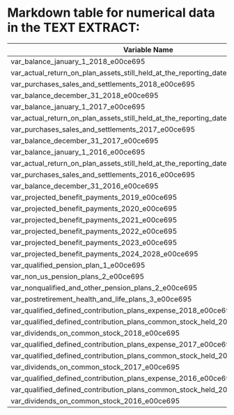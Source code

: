 
# Markdown table for numerical data in the TEXT EXTRACT:

| Variable Name | Value |
| --- | --- |
| var_balance_january_1_2018_e00ce695 | 1092 |
| var_actual_return_on_plan_assets_still_held_at_the_reporting_date_2018_e00ce695 | 33 |
| var_purchases_sales_and_settlements_2018_e00ce695 | 444 |
| var_balance_december_31_2018_e00ce695 | 1569 |
| var_balance_january_1_2017_e00ce695 | 1029 |
| var_actual_return_on_plan_assets_still_held_at_the_reporting_date_2017_e00ce695 | 90 |
| var_purchases_sales_and_settlements_2017_e00ce695 | -27 |
| var_balance_december_31_2017_e00ce695 | 1092 |
| var_balance_january_1_2016_e00ce695 | 1037 |
| var_actual_return_on_plan_assets_still_held_at_the_reporting_date_2016_e00ce695 | 24 |
| var_purchases_sales_and_settlements_2016_e00ce695 | -32 |
| var_balance_december_31_2016_e00ce695 | 1029 |
| var_projected_benefit_payments_2019_e00ce695 | 905 |
| var_projected_benefit_payments_2020_e00ce695 | 932 |
| var_projected_benefit_payments_2021_e00ce695 | 920 |
| var_projected_benefit_payments_2022_e00ce695 | 925 |
| var_projected_benefit_payments_2023_e00ce695 | 915 |
| var_projected_benefit_payments_2024_2028_e00ce695 | 4451 |
| var_qualified_pension_plan_1_e00ce695 | 905 |
| var_non_us_pension_plans_2_e00ce695 | 98 |
| var_nonqualified_and_other_pension_plans_2_e00ce695 | 241 |
| var_postretirement_health_and_life_plans_3_e00ce695 | 85 |
| var_qualified_defined_contribution_plans_expense_2018_e00ce695 | 1.0 |
| var_qualified_defined_contribution_plans_common_stock_held_2018_e00ce695 | 212 |
| var_dividends_on_common_stock_2018_e00ce695 | 115 |
| var_qualified_defined_contribution_plans_expense_2017_e00ce695 | 1.0 |
| var_qualified_defined_contribution_plans_common_stock_held_2017_e00ce695 | 218 |
| var_dividends_on_common_stock_2017_e00ce695 | 86 |
| var_qualified_defined_contribution_plans_expense_2016_e00ce695 | 1.0 |
| var_qualified_defined_contribution_plans_common_stock_held_2016_e00ce695 | 212 |
| var_dividends_on_common_stock_2016_e00ce695 | 60 |

